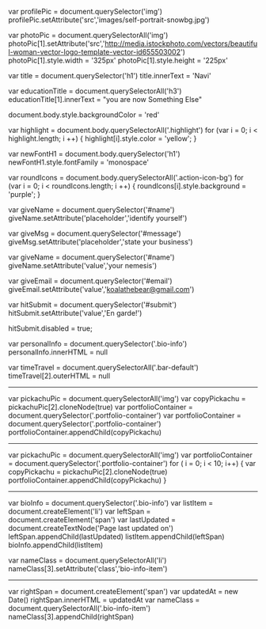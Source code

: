 var profilePic = document.querySelector('img')
profilePic.setAttribute('src','images/self-portrait-snowbg.jpg')

var photoPic = document.querySelectorAll('img')
photoPic[1].setAttribute('src','http://media.istockphoto.com/vectors/beautiful-woman-vector-logo-template-vector-id655503002')
photoPic[1].style.width = '325px'
photoPic[1].style.height = '225px'


var title = document.querySelector('h1')
title.innerText = 'Navi'

var educationTitle = document.querySelectorAll('h3')
educationTitle[1].innerText = "you are now Something Else"

document.body.style.backgroundColor = 'red'

var highlight = document.body.querySelectorAll('.highlight')
  for (var i = 0; i < highlight.length; i ++) {
    highlight[i].style.color = 'yellow';
  }

var newFontH1 = document.body.querySelector('h1')  
  newFontH1.style.fontFamily = 'monospace'

var roundIcons = document.body.querySelectorAll('.action-icon-bg')
for (var i = 0; i < roundIcons.length; i ++) {
  roundIcons[i].style.background = 'purple';
}

var giveName = document.querySelector('#name')
giveName.setAttribute('placeholder','identify yourself')

var giveMsg = document.querySelector('#message')
giveMsg.setAttribute('placeholder','state your business')

var giveName = document.querySelector('#name')
giveName.setAttribute('value','your nemesis')

var giveEmail = document.querySelector('#email')
giveEmail.setAttribute('value','koalathebear@gmail.com')

var hitSubmit = document.querySelector('#submit')
hitSubmit.setAttribute('value','En garde!')

hitSubmit.disabled = true;

var personalInfo = document.querySelector('.bio-info')
personalInfo.innerHTML = null

var timeTravel = document.querySelectorAll('.bar-default')
timeTravel[2].outerHTML = null

---------------------------------------
<!-- crete a clone of pickachuPic under portfolioContainer -->

var pickachuPic = document.querySelectorAll('img')
var copyPickachu = pickachuPic[2].cloneNode(true)
var portfolioContainer = document.querySelector('.portfolio-container')
var portfolioContainer = document.querySelector('.portfolio-container')
portfolioContainer.appendChild(copyPickachu)

-------------------------------------
<!-- copy pickachuPic 10 times using loop -->
var pickachuPic = document.querySelectorAll('img')
var portfolioContainer = document.querySelector('.portfolio-container')
for ( i = 0; i < 10; i++) {
    var copyPickachu = pickachuPic[2].cloneNode(true)
    portfolioContainer.appendChild(copyPickachu)
}

--------------------------------------
<!-- add a message about when the page was last updated  -->
var bioInfo = document.querySelector('.bio-info')
var listItem = document.createElement('li')
var leftSpan = document.createElement('span')
var lastUpdated = document.createTextNode('Page last updated on')
leftSpan.appendChild(lastUpdated)
listItem.appendChild(leftSpan)
bioInfo.appendChild(listItem)
<!-- give new li a class name -->
var nameClass = document.querySelectorAll('li')
nameClass[3].setAttribute('class','bio-info-item')

----------------------------------
<!-- adding date -->
var rightSpan = document.createElement('span')
var updatedAt = new Date()
rightSpan.innerHTML = updatedAt
var nameClass = document.querySelectorAll('.bio-info-item')
nameClass[3].appendChild(rightSpan)
